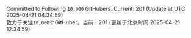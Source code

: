 Committed to Following `10,000` GitHubers. Current: <!-- FOLLOWING_COUNT -->201<!-- FOLLOWING_COUNT --> (Update at UTC <!-- LAST_UPDATED -->2025-04-21 04:34:59<!-- LAST_UPDATED -->)<br>
致力于关注`10,000`个GitHuber。当前：<!-- FOLLOWING_COUNT -->201<!-- FOLLOWING_COUNT --> (更新于北京时间 <!-- LAST_UPDATED_CST -->2025-04-21 12:34:59<!-- LAST_UPDATED_CST -->)
